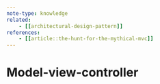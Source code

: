 ```yaml
---
note-type: knowledge
related:
    - [[architectural-design-pattern]]
references:
    - [[article::the-hunt-for-the-mythical-mvc]]
---
```


# Model-view-controller
